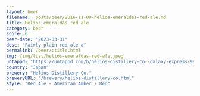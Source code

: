 ```yaml
---
layout: beer
filename: _posts/beer/2016-11-09-helios-emeraldas-red-ale.md
title: Helios emeraldas red ale
category: beer
score: 6
beer-date: "2023-03-31"
desc: "Fairly plain red ale a"
permalink: /beer/:title.html
img: /img/list/helios-emeraldas-red-ale.jpeg
untappd: "https://untappd.com/b/helios-distillery-co--galaxy-express-999-emeraldas-redale-/4707334"
country: "Japan"
brewery: "Helios Distillery Co."
breweryURL: "/brewery/helios-distillery-co.html"
style: "Red Ale - American Amber / Red"
---
```

